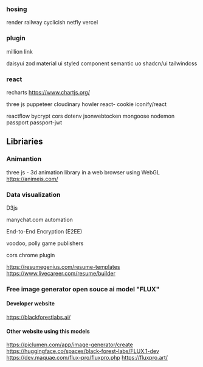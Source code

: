 
### hosing
render
railway
cyclicish
netfly
vercel

### plugin
million link


daisyui
zod
material ui
styled component
semantic uo
shadcn/ui
tailwindcss


### react
recharts
https://www.chartjs.org/

three js
puppeteer
cloudinary
howler
react- cookie
iconify/react


reactflow
bycrypt
cors
dotenv
jsonwebtocken
mongoose
nodemon
passport
passport-jwt


## Libriaries
### Animantion
three js - 3d animation library in a web browser using WebGL
https://animejs.com/

### Data visualization
D3js


manychat.com automation 


End-to-End Encryption (E2EE)


voodoo, polly game publishers



cors chrome plugin


https://resumegenius.com/resume-templates
https://www.livecareer.com/resume/builder


### Free image generator open souce ai model "FLUX"
#### Developer website 
 https://blackforestlabs.ai/

#### Other website using this models
https://piclumen.com/app/image-generator/create
https://huggingface.co/spaces/black-forest-labs/FLUX.1-dev
https://dev.maquae.com/flux-pro/fluxpro.php
https://fluxpro.art/
